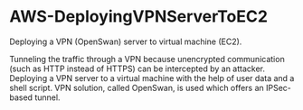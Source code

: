 # AWS-DeployingVPNServerToEC2
Deploying a VPN (OpenSwan) server to virtual machine (EC2).

Tunneling the traffic through a VPN because unencrypted communication (such as HTTP instead of HTTPS) can be intercepted by an attacker. Deploying a VPN server to a virtual machine with the help of user data and a shell script. VPN solution, called OpenSwan, is used which offers an IPSec-based tunnel.
